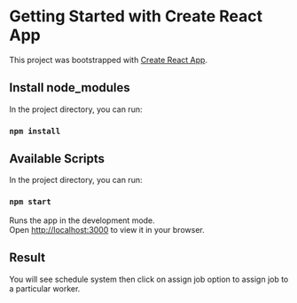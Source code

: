 # Getting Started with Create React App

This project was bootstrapped with [Create React App](https://github.com/facebook/create-react-app).
## Install node_modules

In the project directory, you can run:

### `npm install`

## Available Scripts

In the project directory, you can run:

### `npm start`

Runs the app in the development mode.\
Open [http://localhost:3000](http://localhost:3000) to view it in your browser.

## Result

You will see schedule system then click on assign job option to assign job to a particular worker.

